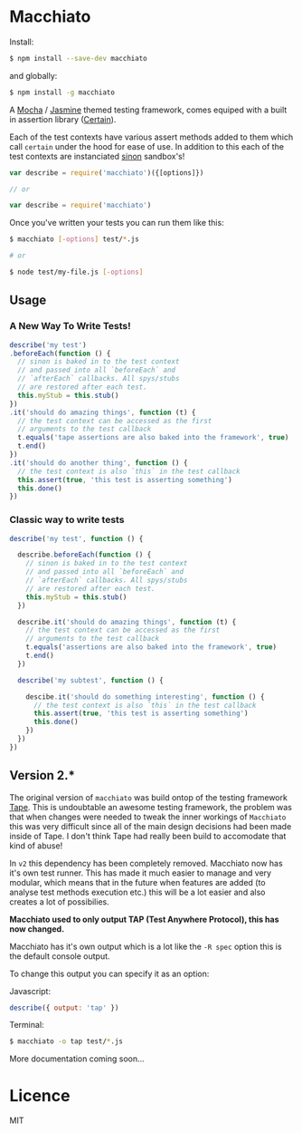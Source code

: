 # Macchiato

Install:
```bash
$ npm install --save-dev macchiato
```
and globally:
```bash
$ npm install -g macchiato
```

A [Mocha](https://github.com/visionmedia/mocha) / [Jasmine](https://github.com/pivotal/jasmine)
themed testing framework, comes equiped with a built in assertion library ([Certain](https://github.com/sonewman/certain)).

Each of the test contexts have various assert methods added to them which call `certain` under
the hood for ease of use. In addition to this each of the test contexts are instanciated [sinon](http://github.com/cjohansen/Sinon.JS) sandbox's!

```javascript
var describe = require('macchiato')({[options]})

// or

var describe = require('macchiato')
```
Once you've written your tests you can run them like this:
```bash
$ macchiato [-options] test/*.js

# or

$ node test/my-file.js [-options]
```

## Usage
### A New Way To Write Tests!
```javascript
describe('my test')
.beforeEach(function () {
  // sinon is baked in to the test context
  // and passed into all `beforeEach` and
  // `afterEach` callbacks. All spys/stubs
  // are restored after each test.
  this.myStub = this.stub()
})
.it('should do amazing things', function (t) {
  // the test context can be accessed as the first
  // arguments to the test callback
  t.equals('tape assertions are also baked into the framework', true)
  t.end()
})
.it('should do another thing', function () {
  // the test context is also `this` in the test callback
  this.assert(true, 'this test is asserting something')
  this.done()
})
```

### Classic way to write tests
```javascript
describe('my test', function () {

  describe.beforeEach(function () {
    // sinon is baked in to the test context
    // and passed into all `beforeEach` and
    // `afterEach` callbacks. All spys/stubs
    // are restored after each test.
    this.myStub = this.stub()
  })

  describe.it('should do amazing things', function (t) {
    // the test context can be accessed as the first
    // arguments to the test callback
    t.equals('assertions are also baked into the framework', true)
    t.end()
  })

  describe('my subtest', function () {

    descibe.it('should do something interesting', function () {
      // the test context is also `this` in the test callback
      this.assert(true, 'this test is asserting something')
      this.done()
    })
  })
})
```

## Version 2.*
The original version of `macchiato` was build ontop of the testing framework [Tape](https://github.com/substack/tape).
This is undoubtable an awesome testing framework, the problem was that when changes were
needed to tweak the inner workings of `Macchiato` this was very difficult since all of the main
design decisions had been made inside of Tape. I don't think Tape had really been build to accomodate that kind of abuse!

In `v2` this dependency has been completely removed. Macchiato now has it's own test runner.
This has made it much easier to manage and very modular, which means that in the future when features are added (to analyse test methods execution etc.) this will be a lot easier and also creates a lot of possibilies.

**Macchiato used to only output TAP (Test Anywhere Protocol), this has now changed.**

Macchiato has it's own output which is a lot like the `-R spec` option this is the default console output.

To change this output you can specify it as an option:

Javascript:

```javascript
describe({ output: 'tap' })
```
Terminal:
```bash
$ macchiato -o tap test/*.js
```

More documentation coming soon...

# Licence
MIT
